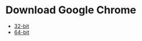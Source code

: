 # Download Google Chrome

- [32-bit](https://dl.google.com/edgedl/chrome/install/GoogleChromeStandaloneEnterprise.msi)
- [64-bit](https://dl.google.com/edgedl/chrome/install/GoogleChromeStandaloneEnterprise64.msi)
